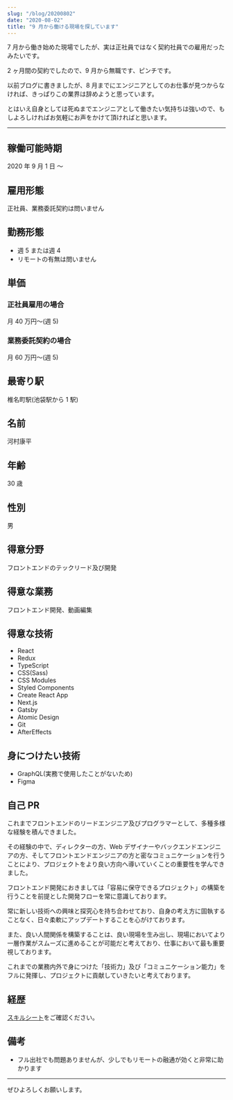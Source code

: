 ```yaml
---
slug: "/blog/20200802"
date: "2020-08-02"
title: "9 月から働ける現場を探しています"
---
```


7 月から働き始めた現場でしたが、実は正社員ではなく契約社員での雇用だったみたいです。

2 ヶ月間の契約でしたので、9 月から無職です、ピンチです。

以前ブログに書きましたが、8 月までにエンジニアとしてのお仕事が見つからなければ、きっぱりこの業界は辞めようと思っています。

とはいえ自身としては死ぬまでエンジニアとして働きたい気持ちは強いので、もしよろしければお気軽にお声をかけて頂ければと思います。

---

## 稼働可能時期

2020 年 9 月 1 日 〜

## 雇用形態

正社員、業務委託契約は問いません

## 勤務形態

- 週 5 または週 4
- リモートの有無は問いません

## 単価

### 正社員雇用の場合

月 40 万円〜(週 5)

### 業務委託契約の場合

月 60 万円〜(週 5)

## 最寄り駅

椎名町駅(池袋駅から 1 駅)

## 名前

河村康平

## 年齢

30 歳

## 性別

男

## 得意分野

フロントエンドのテックリード及び開発

## 得意な業務

フロントエンド開発、動画編集

## 得意な技術

- React
- Redux
- TypeScript
- CSS(Sass)
- CSS Modules
- Styled Components
- Create React App
- Next.js
- Gatsby
- Atomic Design
- Git
- AfterEffects

## 身につけたい技術

- GraphQL(実務で使用したことがないため)
- Figma

## 自己 PR

これまでフロントエンドのリードエンジニア及びプログラマーとして、多種多様な経験を積んできました。

その経験の中で、ディレクターの方、Web デザイナーやバックエンドエンジニアの方、そしてフロントエンドエンジニアの方と密なコミュニケーションを行うことにより、プロジェクトをより良い方向へ導いていくことの重要性を学んできました。

フロントエンド開発におきましては「容易に保守できるプロジェクト」の構築を行うことを前提とした開発フローを常に意識しております。

常に新しい技術への興味と探究心を持ち合わせており、自身の考え方に固執することなく、日々柔軟にアップデートすることを心がけております。

また、良い人間関係を構築することは、良い現場を生み出し、現場においてより一層作業がスムーズに進めることが可能だと考えており、仕事において最も重要視しております。

これまでの業務内外で身につけた「技術力」及び「コミュニケーション能力」をフルに発揮し、プロジェクトに貢献していきたいと考えております。

## 経歴

[スキルシート](https://kk-web.link/about/resume)をご確認ください。

## 備考

- フル出社でも問題ありませんが、少しでもリモートの融通が効くと非常に助かります

---

ぜひよろしくお願いします。
